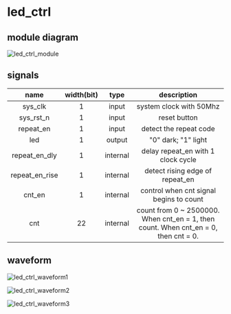 # led_ctrl

## module diagram

![led_ctrl_module](https://github.com/KaihaoYuHW/Verilog_infrared-remote-control/blob/main/doc/led_ctrl_module.png)

## signals

|      name      | width(bit) |   type   |                         description                          |
| :------------: | :--------: | :------: | :----------------------------------------------------------: |
|    sys_clk     |     1      |  input   |                   system clock with 50Mhz                    |
|   sys_rst_n    |     1      |  input   |                         reset button                         |
|   repeat_en    |     1      |  input   |                    detect the repeat code                    |
|      led       |     1      |  output  |                     "0" dark; "1" light                      |
| repeat_en_dly  |     1      | internal |              delay repeat_en with 1 clock cycle              |
| repeat_en_rise |     1      | internal |               detect rising edge of repeat_en                |
|     cnt_en     |     1      | internal |           control when cnt signal begins to count            |
|      cnt       |     22     | internal | count from 0 ~ 2500000. When cnt_en = 1, then count. When cnt_en = 0, then cnt = 0. |

## waveform

![led_ctrl_waveform1](https://github.com/KaihaoYuHW/Verilog_infrared-remote-control/blob/main/doc/led_ctrl_waveform1.png)

![led_ctrl_waveform2](https://github.com/KaihaoYuHW/Verilog_infrared-remote-control/blob/main/doc/led_ctrl_waveform2.png)

![led_ctrl_waveform3](https://github.com/KaihaoYuHW/Verilog_infrared-remote-control/blob/main/doc/led_ctrl_waveform3.png)
